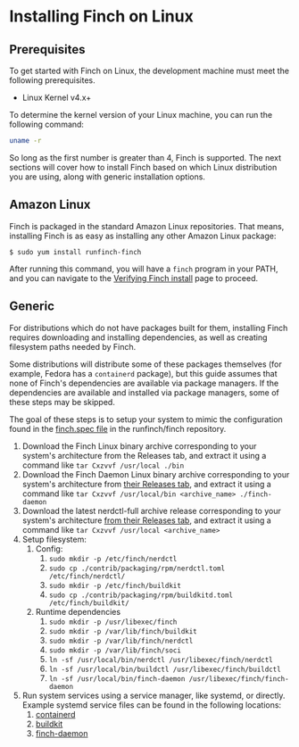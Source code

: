 # Installing Finch on Linux

## Prerequisites

To get started with Finch on Linux, the development machine must meet the
following prerequisites.

- Linux Kernel v4.x+

To determine the kernel version of your Linux machine, you can run the following command:

```bash
uname -r
```

So long as the first number is greater than 4, Finch is supported. The next sections will cover how to install Finch based on which Linux distribution you are using, along with generic installation options.

## Amazon Linux

Finch is packaged in the standard Amazon Linux repositories. That means, installing Finch is as easy as installing any other Amazon Linux package:

```
$ sudo yum install runfinch-finch
```

After running this command, you will have a `finch` program in your PATH, and you can navigate to the [Verifying Finch install](../../../getting-started/installation/#verify-the-finch-installation) page to proceed.

## Generic

For distributions which do not have packages built for them, installing Finch requires downloading and installing dependencies, as well as creating filesystem paths needed by Finch.

Some distributions will distribute some of these packages themselves (for example, Fedora has a `containerd` package), but this guide assumes that none of Finch's dependencies are available via package managers. If the dependencies are available and installed via package managers, some of these steps may be skipped.

The goal of these steps is to setup your system to mimic the configuration found in the [finch.spec file](https://github.com/runfinch/finch/blob/main/contrib/packaging/rpm/finch.spec) in the runfinch/finch repository.

1. Download the Finch Linux binary archive corresponding to your system's architecture from the Releases tab, and extract it using a command like `tar Cxzvvf /usr/local ./bin`
1. Download the Finch Daemon Linux binary archive corresponding to your system's architecture from [their Releases tab](https://github.com/runfinch/finch-daemon/releases), and extract it using a command like `tar Cxzvvf /usr/local/bin <archive_name> ./finch-daemon`
1. Download the latest nerdctl-full archive release corresponding to your system's architecture [from their Releases tab](https://github.com/containerd/nerdctl/releases), and extract it using a command like `tar Cxzvvf /usr/local <archive_name>`
1. Setup filesystem:
   1. Config:
      1. `sudo mkdir -p /etc/finch/nerdctl`
      1. `sudo cp ./contrib/packaging/rpm/nerdctl.toml /etc/finch/nerdctl/`
      1. `sudo mkdir -p /etc/finch/buildkit`
      1. `sudo cp ./contrib/packaging/rpm/buildkitd.toml /etc/finch/buildkit/`
   1. Runtime dependencies
      1. `sudo mkdir -p /usr/libexec/finch`
      1. `sudo mkdir -p /var/lib/finch/buildkit`
      1. `sudo mkdir -p /var/lib/finch/nerdctl`
      1. `sudo mkdir -p /var/lib/finch/soci`
      1. `ln -sf /usr/local/bin/nerdctl /usr/libexec/finch/nerdctl`
      1. `ln -sf /usr/local/bin/buildctl /usr/libexec/finch/buildctl`
      1. `ln -sf /usr/local/bin/finch-daemon /usr/libexec/finch/finch-daemon`
1. Run system services using a service manager, like systemd, or directly. Example systemd service files can be found in the following locations:
   1. [containerd](https://github.com/containerd/containerd/blob/main/containerd.service)
   1. [buildkit](https://github.com/runfinch/finch/blob/main//contrib/packaging/rpm/finch-buildkit.service)
   1. [finch-daemon](https://github.com/runfinch/finch-daemon/blob/main/finch.service)
